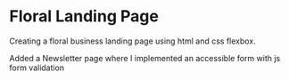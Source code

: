 # Floral Landing Page
Creating a floral business landing page using html and css flexbox.

Added a Newsletter page where I implemented an accessible form with js form validation
